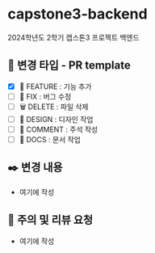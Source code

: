 # capstone3-backend
2024학년도 2학기 캡스톤3 프로젝트 백엔드

## 🧰 변경 타입 - PR template
* [x] 🤹 FEATURE	: 기능 추가  
* [ ] 🔧 FIX		: 버그 수정  
* [ ] 🗑️ DELETE	: 파일 삭제  
* [ ] 🎨 DESIGN	: 디자인 작업  
* [ ] 💬 COMMENT	: 주석 작성  
* [ ] 📄 DOCS 	: 문서 작업  

## ✒️ 변경 내용
* 여기에 작성

## 📢 주의 및 리뷰 요청
* 여기에 작성
